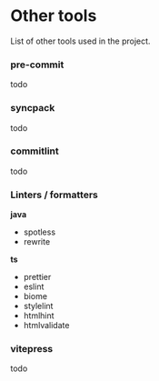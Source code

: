 # Other tools

List of other tools used in the project.

### pre-commit

todo

### syncpack

todo

### commitlint

todo

### Linters / formatters

**java**
- spotless
- rewrite

**ts**
- prettier
- eslint
- biome
- stylelint
- htmlhint
- htmlvalidate

### vitepress

todo
